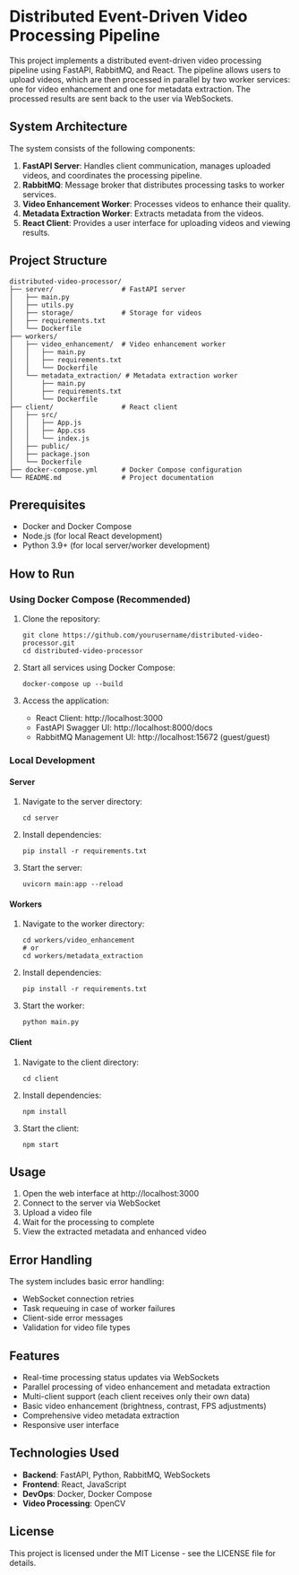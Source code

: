 # Distributed Event-Driven Video Processing Pipeline

This project implements a distributed event-driven video processing pipeline using FastAPI, RabbitMQ, and React. The pipeline allows users to upload videos, which are then processed in parallel by two worker services: one for video enhancement and one for metadata extraction. The processed results are sent back to the user via WebSockets.

## System Architecture

The system consists of the following components:

1. **FastAPI Server**: Handles client communication, manages uploaded videos, and coordinates the processing pipeline.
2. **RabbitMQ**: Message broker that distributes processing tasks to worker services.
3. **Video Enhancement Worker**: Processes videos to enhance their quality.
4. **Metadata Extraction Worker**: Extracts metadata from the videos.
5. **React Client**: Provides a user interface for uploading videos and viewing results.

## Project Structure

```
distributed-video-processor/
├── server/                 # FastAPI server
│   ├── main.py
│   ├── utils.py
│   ├── storage/            # Storage for videos
│   ├── requirements.txt
│   └── Dockerfile
├── workers/
│   ├── video_enhancement/  # Video enhancement worker
│   │   ├── main.py
│   │   ├── requirements.txt
│   │   └── Dockerfile
│   └── metadata_extraction/ # Metadata extraction worker
│       ├── main.py
│       ├── requirements.txt
│       └── Dockerfile
├── client/                 # React client
│   ├── src/
│   │   ├── App.js
│   │   ├── App.css
│   │   └── index.js
│   ├── public/
│   ├── package.json
│   └── Dockerfile
├── docker-compose.yml      # Docker Compose configuration
└── README.md               # Project documentation
```

## Prerequisites

- Docker and Docker Compose
- Node.js (for local React development)
- Python 3.9+ (for local server/worker development)

## How to Run

### Using Docker Compose (Recommended)

1. Clone the repository:

   ```
   git clone https://github.com/yourusername/distributed-video-processor.git
   cd distributed-video-processor
   ```

2. Start all services using Docker Compose:

   ```
   docker-compose up --build
   ```

3. Access the application:
   - React Client: http://localhost:3000
   - FastAPI Swagger UI: http://localhost:8000/docs
   - RabbitMQ Management UI: http://localhost:15672 (guest/guest)

### Local Development

#### Server

1. Navigate to the server directory:

   ```
   cd server
   ```

2. Install dependencies:

   ```
   pip install -r requirements.txt
   ```

3. Start the server:
   ```
   uvicorn main:app --reload
   ```

#### Workers

1. Navigate to the worker directory:

   ```
   cd workers/video_enhancement
   # or
   cd workers/metadata_extraction
   ```

2. Install dependencies:

   ```
   pip install -r requirements.txt
   ```

3. Start the worker:
   ```
   python main.py
   ```

#### Client

1. Navigate to the client directory:

   ```
   cd client
   ```

2. Install dependencies:

   ```
   npm install
   ```

3. Start the client:
   ```
   npm start
   ```

## Usage

1. Open the web interface at http://localhost:3000
2. Connect to the server via WebSocket
3. Upload a video file
4. Wait for the processing to complete
5. View the extracted metadata and enhanced video

## Error Handling

The system includes basic error handling:

- WebSocket connection retries
- Task requeuing in case of worker failures
- Client-side error messages
- Validation for video file types

## Features

- Real-time processing status updates via WebSockets
- Parallel processing of video enhancement and metadata extraction
- Multi-client support (each client receives only their own data)
- Basic video enhancement (brightness, contrast, FPS adjustments)
- Comprehensive video metadata extraction
- Responsive user interface

## Technologies Used

- **Backend**: FastAPI, Python, RabbitMQ, WebSockets
- **Frontend**: React, JavaScript
- **DevOps**: Docker, Docker Compose
- **Video Processing**: OpenCV

## License

This project is licensed under the MIT License - see the LICENSE file for details.
